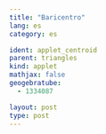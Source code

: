 ```yaml
---
title: "Baricentro"
lang: es
category: es

ident: applet_centroid
parent: triangles
kind: applet
mathjax: false
geogebratube:
  - 1334087

layout: post
type: post
---
```


<div style="height:600px; width:800px; margin: auto;" id="applet_container1334087"></div>